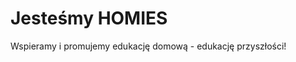 # Jesteśmy HOMIES

Wspieramy i promujemy edukację domową - edukację przyszłości!

<!---
homies-ed/homies-ed is a ✨ special ✨ repository because its `README.md` (this file) appears on your GitHub profile.
You can click the Preview link to take a look at your changes.
--->
